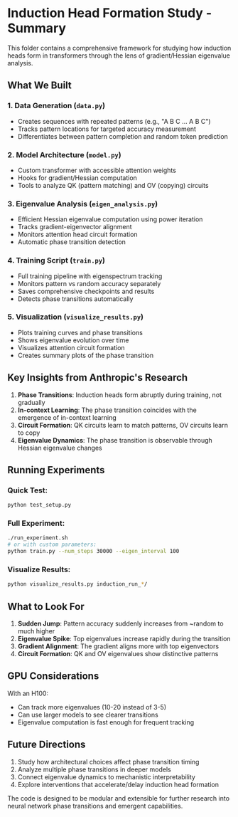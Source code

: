 # Induction Head Formation Study - Summary

This folder contains a comprehensive framework for studying how induction heads form in transformers through the lens of gradient/Hessian eigenvalue analysis.

## What We Built

### 1. **Data Generation** (`data.py`)
- Creates sequences with repeated patterns (e.g., "A B C ... A B C")
- Tracks pattern locations for targeted accuracy measurement
- Differentiates between pattern completion and random token prediction

### 2. **Model Architecture** (`model.py`)
- Custom transformer with accessible attention weights
- Hooks for gradient/Hessian computation
- Tools to analyze QK (pattern matching) and OV (copying) circuits

### 3. **Eigenvalue Analysis** (`eigen_analysis.py`)
- Efficient Hessian eigenvalue computation using power iteration
- Tracks gradient-eigenvector alignment
- Monitors attention head circuit formation
- Automatic phase transition detection

### 4. **Training Script** (`train.py`)
- Full training pipeline with eigenspectrum tracking
- Monitors pattern vs random accuracy separately
- Saves comprehensive checkpoints and results
- Detects phase transitions automatically

### 5. **Visualization** (`visualize_results.py`)
- Plots training curves and phase transitions
- Shows eigenvalue evolution over time
- Visualizes attention circuit formation
- Creates summary plots of the phase transition

## Key Insights from Anthropic's Research

1. **Phase Transitions**: Induction heads form abruptly during training, not gradually
2. **In-context Learning**: The phase transition coincides with the emergence of in-context learning
3. **Circuit Formation**: QK circuits learn to match patterns, OV circuits learn to copy
4. **Eigenvalue Dynamics**: The phase transition is observable through Hessian eigenvalue changes

## Running Experiments

### Quick Test:
```bash
python test_setup.py
```

### Full Experiment:
```bash
./run_experiment.sh
# or with custom parameters:
python train.py --num_steps 30000 --eigen_interval 100
```

### Visualize Results:
```bash
python visualize_results.py induction_run_*/
```

## What to Look For

1. **Sudden Jump**: Pattern accuracy suddenly increases from ~random to much higher
2. **Eigenvalue Spike**: Top eigenvalues increase rapidly during the transition
3. **Gradient Alignment**: The gradient aligns more with top eigenvectors
4. **Circuit Formation**: QK and OV eigenvalues show distinctive patterns

## GPU Considerations

With an H100:
- Can track more eigenvalues (10-20 instead of 3-5)
- Can use larger models to see clearer transitions
- Eigenvalue computation is fast enough for frequent tracking

## Future Directions

1. Study how architectural choices affect phase transition timing
2. Analyze multiple phase transitions in deeper models
3. Connect eigenvalue dynamics to mechanistic interpretability
4. Explore interventions that accelerate/delay induction head formation

The code is designed to be modular and extensible for further research into neural network phase transitions and emergent capabilities.